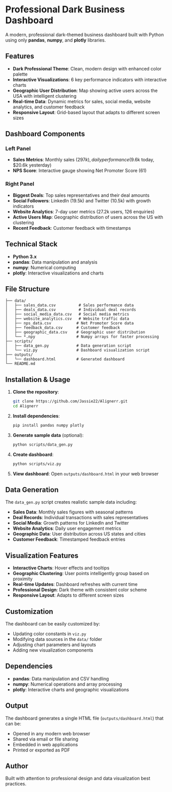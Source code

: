 # Professional Dark Business Dashboard

A modern, professional dark-themed business dashboard built with Python using only **pandas**, **numpy**, and **plotly** libraries.

## Features

- **Dark Professional Theme**: Clean, modern design with enhanced color palette
- **Interactive Visualizations**: 6 key performance indicators with interactive charts
- **Geographic User Distribution**: Map showing active users across the USA with intelligent clustering
- **Real-time Data**: Dynamic metrics for sales, social media, website analytics, and customer feedback
- **Responsive Layout**: Grid-based layout that adapts to different screen sizes

## Dashboard Components

### Left Panel
- **Sales Metrics**: Monthly sales ($297k), daily performance ($9.6k today, $20.6k yesterday)
- **NPS Score**: Interactive gauge showing Net Promoter Score (61)

### Right Panel
- **Biggest Deals**: Top sales representatives and their deal amounts
- **Social Followers**: LinkedIn (19.5k) and Twitter (10.5k) with growth indicators
- **Website Analytics**: 7-day user metrics (27.2k users, 126 enquiries)
- **Active Users Map**: Geographic distribution of users across the US with clustering
- **Recent Feedback**: Customer feedback with timestamps

## Technical Stack

- **Python 3.x**
- **pandas**: Data manipulation and analysis
- **numpy**: Numerical computing
- **plotly**: Interactive visualizations and charts

## File Structure

```
├── data/
│   ├── sales_data.csv          # Sales performance data
│   ├── deals_data.csv          # Individual deal records
│   ├── social_media_data.csv   # Social media metrics
│   ├── website_analytics.csv   # Website traffic data
│   ├── nps_data.csv           # Net Promoter Score data
│   ├── feedback_data.csv      # Customer feedback
│   ├── geographic_data.csv    # Geographic user distribution
│   └── *.npy                  # Numpy arrays for faster processing
├── scripts/
│   ├── data_gen.py            # Data generation script
│   └── viz.py                 # Dashboard visualization script
├── outputs/
│   └── dashboard.html         # Generated dashboard
└── README.md
```

## Installation & Usage

1. **Clone the repository**:
   ```bash
   git clone https://github.com/Jassie22/Alignerr.git
   cd Alignerr
   ```

2. **Install dependencies**:
   ```bash
   pip install pandas numpy plotly
   ```

3. **Generate sample data** (optional):
   ```bash
   python scripts/data_gen.py
   ```

4. **Create dashboard**:
   ```bash
   python scripts/viz.py
   ```

5. **View dashboard**:
   Open `outputs/dashboard.html` in your web browser

## Data Generation

The `data_gen.py` script creates realistic sample data including:
- **Sales Data**: Monthly sales figures with seasonal patterns
- **Deal Records**: Individual transactions with sales representatives
- **Social Media**: Growth patterns for LinkedIn and Twitter
- **Website Analytics**: Daily user engagement metrics
- **Geographic Data**: User distribution across US states and cities
- **Customer Feedback**: Timestamped feedback entries

## Visualization Features

- **Interactive Charts**: Hover effects and tooltips
- **Geographic Clustering**: User points intelligently group based on proximity
- **Real-time Updates**: Dashboard refreshes with current time
- **Professional Design**: Dark theme with consistent color scheme
- **Responsive Layout**: Adapts to different screen sizes

## Customization

The dashboard can be easily customized by:
- Updating color constants in `viz.py`
- Modifying data sources in the `data/` folder
- Adjusting chart parameters and layouts
- Adding new visualization components

## Dependencies

- **pandas**: Data manipulation and CSV handling
- **numpy**: Numerical operations and array processing
- **plotly**: Interactive charts and geographic visualizations

## Output

The dashboard generates a single HTML file (`outputs/dashboard.html`) that can be:
- Opened in any modern web browser
- Shared via email or file sharing
- Embedded in web applications
- Printed or exported as PDF

## Author

Built with attention to professional design and data visualization best practices. 